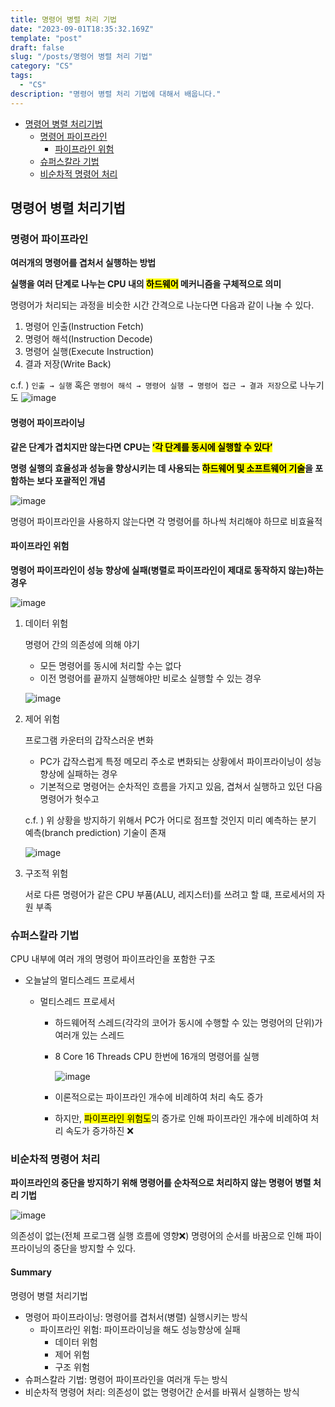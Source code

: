```yaml
---
title: 명령어 병렬 처리 기법
date: "2023-09-01T18:35:32.169Z"
template: "post"
draft: false
slug: "/posts/명령어 병렬 처리 기법"
category: "CS"
tags:
  - "CS"
description: "명령어 병렬 처리 기법에 대해서 배웁니다."
---
```


- [명령어 병렬 처리기법](#명령어-병렬-처리기법)
  - [명령어 파이프라인](#명령어-파이프라인)
    - [파이프라인 위험](#파이프라인-위험)
  - [슈퍼스칼라 기법](#슈퍼스칼라-기법)
  - [비순차적 명령어 처리](#비순차적-명령어-처리)

## 명령어 병렬 처리기법

### 명령어 파이프라인

**여러개의 명령어를 겹처서 실행하는 방법**

**실행을 여러 단계로 나누는 CPU 내의 <Mark>하드웨어</Mark> 메커니즘을 구체적으로 의미**

명령어가 처리되는 과정을 비슷한 시간 간격으로 나눈다면 다음과 같이 나눌 수 있다.

1. 명령어 인출(Instruction Fetch)
2. 명령어 해석(Instruction Decode)
3. 명령어 실행(Execute Instruction)
4. 결과 저장(Write Back)

c.f. ) `인출 → 실행` 혹은 `명령어 해석 → 명령어 실행 → 명령어 접근 → 결과 저장`으로 나누기도
![image](https://github.com/boost-library/yong-study/assets/74396128/adfcc9c2-fc58-4625-8aa3-c538d661816f)

#### 명령어 파이프라이닝

**같은 단계가 겹치지만 않는다면 CPU는 <Mark>‘각 단계를 동시에 실행할 수 있다’**

**명령 실행의 효율성과 성능을 향상시키는 데 사용되는 <Mark>하드웨어 및 소프트웨어 기술</Mark>을 포함하는 보다 포괄적인 개념**

![image](https://github.com/boost-library/yong-study/assets/74396128/5bc5a29d-5582-424e-bb28-30394ede3670)

명령어 파이프라인을 사용하지 않는다면 각 명령어를 하나씩 처리해야 하므로 비효율적

#### 파이프라인 위험

**명령어 파이프라인이 성능 향상에 실패(병렬로 파이프라인이 제대로 동작하지 않는)하는 경우**

![image](https://github.com/boost-library/yong-study/assets/74396128/b0e69632-7be5-4428-864a-2dff706f166c)

1. 데이터 위험

   명령어 간의 의존성에 의해 야기

   - 모든 명령어를 동시에 처리할 수는 없다
   - 이전 명령어를 끝까지 실행해야만 비로소 실행할 수 있는 경우

   ![image](https://github.com/boost-library/yong-study/assets/74396128/c10a674d-1ee9-4dd5-9758-6300b5e128de)

2. 제어 위험

   프로그램 카운터의 갑작스러운 변화

   - PC가 갑작스럽게 특정 메모리 주소로 변화되는 상황에서 파이프라이닝이 성능 향상에 실패하는 경우
   - 기본적으로 명령어는 순차적인 흐름을 가지고 있음, 겹쳐서 실행하고 있던 다음 명령어가 헛수고

   c.f. ) 위 상황을 방지하기 위해서 PC가 어디로 점프할 것인지 미리 예측하는 분기 예측(branch prediction) 기술이 존재

   ![image](https://github.com/boost-library/yong-study/assets/74396128/76215680-bf7c-4c45-bfd0-86e005f0c835)

3. 구조적 위험

   서로 다른 명령어가 같은 CPU 부품(ALU, 레지스터)를 쓰려고 할 떄, 프로세서의 자원 부족

### 슈퍼스칼라 기법

CPU 내부에 여러 개의 명령어 파이프라인을 포함한 구조

- 오늘날의 멀티스레드 프로세서

  - 멀티스레드 프로세서

    - 하드웨어적 스레드(각각의 코어가 동시에 수행할 수 있는 명령어의 단위)가 여러개 있는 스레드
    - 8 Core 16 Threads CPU 한번에 16개의 명령어를 실행

      ![image](https://github.com/boost-library/yong-study/assets/74396128/fd06c96c-6ede-42dd-89f4-5b89d44bda1d)

    - 이론적으로는 파이프라인 개수에 비례하여 처리 속도 증가
    - 하지만, <Mark>파이프라인 위험도</Mark>의 증가로 인해 파이프라인 개수에 비례하여 처리 속도가 증가하진 ❌

### 비순차적 명령어 처리

**파이프라인의 중단을 방지하기 위해 명령어를 순차적으로 처리하지 않는 명령어 병렬 처리 기법**

![image](https://github.com/boost-library/yong-study/assets/74396128/3c720d3b-5ead-48c0-9a07-d5858228603a)

의존성이 없는(전체 프로그램 실행 흐름에 영향❌) 명령어의 순서를 바꿈으로 인해 파이프라이닝의 중단을 방지할 수 있다.

#### Summary

명령어 병렬 처리기법

- 명령어 파이프라이닝: 명령어를 겹처서(병렬) 실행시키는 방식
  - 파이프라인 위험: 파이프라이닝을 해도 성능향상에 실패
    - 데이터 위험
    - 제어 위험
    - 구조 위험
- 슈퍼스칼라 기법: 명령어 파이프라인을 여러개 두는 방식
- 비순차적 명령어 처리: 의존성이 없는 명령어간 순서를 바꿔서 실행하는 방식
